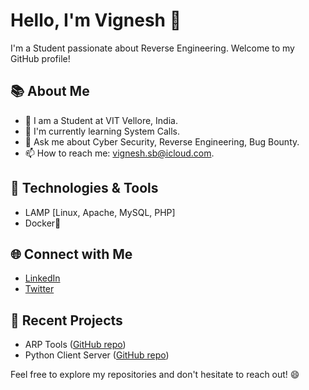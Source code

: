 # Hello, I'm Vignesh 👋

I'm a Student passionate about Reverse Engineering. Welcome to my GitHub profile!

## 📚 About Me

- 💼 I am a Student at VIT Vellore, India.
- 🌱 I'm currently learning System Calls.
- 💬 Ask me about Cyber Security, Reverse Engineering, Bug Bounty.
- 📫 How to reach me: vignesh.sb@icloud.com.

## 🔧 Technologies & Tools

- LAMP [Linux, Apache, MySQL, PHP]
- Docker🐳

## 🌐 Connect with Me

- [LinkedIn](https://www.linkedin.com/in/vignesh-sb-1424b1200/)
- [Twitter](https://twitter.com/SbVignesh)
  

## 📝 Recent Projects

- ARP Tools ([GitHub repo](https://github.com/vigneshsb403/ARP-Tools))
- Python Client Server ([GitHub repo](https://github.com/vigneshsb403/Chat-Server-Client))

Feel free to explore my repositories and don't hesitate to reach out! 😄
